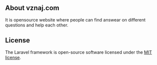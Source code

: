 ## About vznaj.com

It is opensource website where people can find answear on different questions and help each other.

## License

The Laravel framework is open-source software licensed under the [MIT license](https://opensource.org/licenses/MIT).
